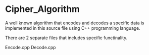 # Cipher_Algorithm

A well known algorithm that encodes and decodes a specific data is implemented in this source file using C++ programming language.

There are 2 separate files that includes specific functinality. 

Encode.cpp
Decode.cpp
